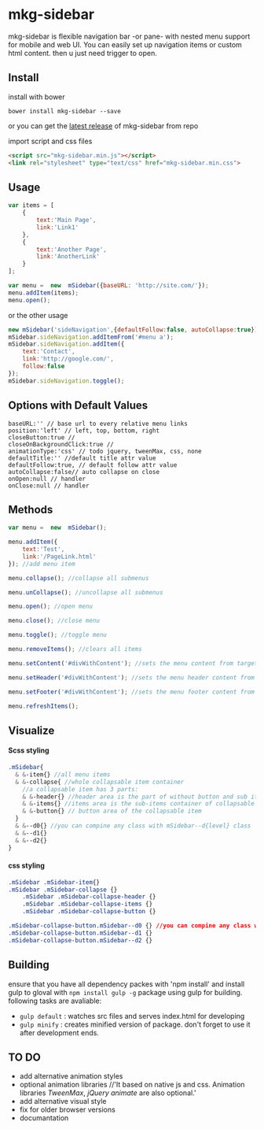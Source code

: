 # mkg-sidebar

mkg-sidebar is flexible navigation bar -or pane- with nested menu support for mobile and  web UI. You can easily set up navigation items or custom html content. then u just need  trigger to open.


## Install
install with bower
```
bower install mkg-sidebar --save
```
or you can get the [latest release](https://github.com/mkg0/mkg-sidebar/releases) of mkg-sidebar from repo

import script and css files
```html
<script src="mkg-sidebar.min.js"></script>
<link rel="stylesheet" type="text/css" href="mkg-sidebar.min.css">
```

## Usage
```js
var items = [
    {
        text:'Main Page',
        link:'Link1'
    },
    {
        text:'Another Page',
        link:'AnotherLink'
    }
];

var menu =  new  mSidebar({baseURL: 'http://site.com/'});
menu.addItem(items);
menu.open();
```
or the other usage
```js
new mSidebar('sideNavigation',{defaultFollow:false, autoCollapse:true})
mSidebar.sideNavigation.addItemFrom('#menu a');
mSidebar.sideNavigation.addItem({
    text:'Contact',
    link:'http://google.com/',
    follow:false
});
mSidebar.sideNavigation.toggle();
```
## Options with Default Values
```
baseURL:'' // base url to every relative menu links
position:'left' // left, top, bottom, right
closeButton:true //
closeOnBackgroundClick:true //
animationType:'css' // todo jquery, tweenMax, css, none
defaultTitle:'' //default title attr value
defaultFollow:true, // default follow attr value
autoCollapse:false// auto collapse on close
onOpen:null // handler
onClose:null // handler
```

## Methods
```js
var menu =  new  mSidebar();

menu.addItem({
    text:'Test',
    link:'/PageLink.html'
}); //add menu item

menu.collapse(); //collapse all submenus

menu.unCollapse(); //uncollapse all submenus

menu.open(); //open menu

menu.close(); //close menu

menu.toggle(); //toggle menu

menu.removeItems(); //clears all items

menu.setContent('#divWithContent'); //sets the menu content from targeted element

menu.setHeader('#divWithContent'); //sets the menu header content from targeted element

menu.setFooter('#divWithContent'); //sets the menu footer content from targeted element

menu.refreshItems();
```


## Visualize

#### Scss styling
```scss
.mSidebar{
  & &-item{} //all menu items
  & &-collapse{ //whole collapsable item container
    //a collapsable item has 3 parts:
    & &-header{} //header area is the part of without button and sub items
    & &-items{} //items area is the sub-items container of collapsable item
    & &-button{} // button area of the collapsable item
  }
  & &--d0{} //you can compine any class with mSidebar--d{level} class
  & &--d1{}
  & &--d2{}
}
```
#### css styling
```css
.mSidebar .mSidebar-item{}
.mSidebar .mSidebar-collapse {}
    .mSidebar .mSidebar-collapse-header {}
    .mSidebar .mSidebar-collapse-items {}
    .mSidebar .mSidebar-collapse-button {}

.mSidebar-collapse-button.mSidebar--d0 {} //you can compine any class with mSidebar--d{level} class
.mSidebar-collapse-button.mSidebar--d1 {}
.mSidebar-collapse-button.mSidebar--d2 {}
```

## Building
ensure that you have all dependency packes with 'npm install' and install gulp to gloval with `npm install gulp -g`
package using gulp for building. following tasks are avaliable:
- `gulp default` : watches src files and serves index.html for developing
- `gulp minify` : creates minified version of package. don't forget to use it after development ends.

## TO DO
- add alternative animation styles
- optional animation libraries //'It based on native js and css. Animation libraries *TweenMax*, *jQuery animate* are also optional.'
- add alternative visual style
- fix for older browser versions
- documantation
